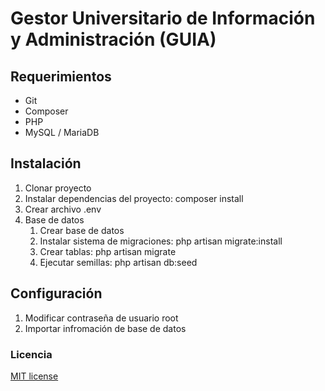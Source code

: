 # Gestor Universitario de Información y Administración (GUIA)

## Requerimientos

- Git
- Composer
- PHP
- MySQL / MariaDB

## Instalación

1. Clonar proyecto
2. Instalar dependencias del proyecto: composer install
3. Crear archivo .env
4. Base de datos
    1. Crear base de datos
    2. Instalar sistema de migraciones: php artisan migrate:install
    3. Crear tablas: php artisan migrate
    4. Ejecutar semillas: php artisan db:seed

## Configuración

1. Modificar contraseña de usuario root
2. Importar infromación de base de datos

### Licencia

[MIT license](http://opensource.org/licenses/MIT)
